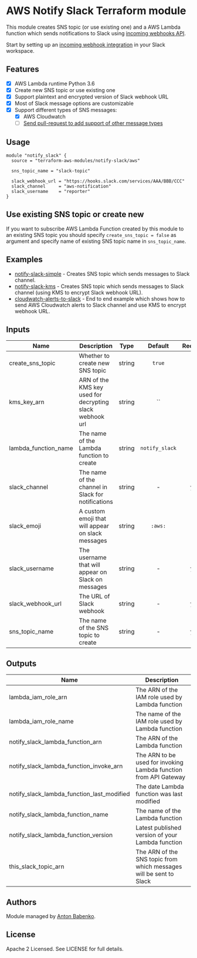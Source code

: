 # AWS Notify Slack Terraform module

This module creates SNS topic (or use existing one) and a AWS Lambda function which sends notifications to Slack using [incoming webhooks API](https://api.slack.com/incoming-webhooks).

Start by setting up an [incoming webhook integration](https://my.slack.com/services/new/incoming-webhook/) in your Slack workspace.

## Features

- [x] AWS Lambda runtime Python 3.6
- [x] Create new SNS topic or use existing one
- [x] Support plaintext and encrypted version of Slack webhook URL
- [x] Most of Slack message options are customizable
- [x] Support different types of SNS messages:
  - [x] AWS Cloudwatch
  - [ ] [Send pull-request to add support of other message types](https://github.com/terraform-aws-modules/terraform-aws-notify-slack/pulls)

## Usage

```hcl
module "notify_slack" {
  source = "terraform-aws-modules/notify-slack/aws"

  sns_topic_name = "slack-topic"

  slack_webhook_url = "https://hooks.slack.com/services/AAA/BBB/CCC"
  slack_channel     = "aws-notification"
  slack_username    = "reporter"
}
```

## Use existing SNS topic or create new

If you want to subscribe AWS Lambda Function created by this module to an existing SNS topic you should specify `create_sns_topic = false` as argument and specify name of existing SNS topic name in `sns_topic_name`.

## Examples

* [notify-slack-simple](https://github.com/terraform-aws-modules/terraform-aws-notify-slack/tree/master/examples/notify-slack-simple) - Creates SNS topic which sends messages to Slack channel.
* [notify-slack-kms](https://github.com/terraform-aws-modules/terraform-aws-notify-slack/tree/master/examples/notify-slack-simple) - Creates SNS topic which sends messages to Slack channel (using KMS to encrypt Slack webhook URL).
* [cloudwatch-alerts-to-slack](https://github.com/terraform-aws-modules/terraform-aws-notify-slack/tree/master/examples/cloudwatch-alerts-to-slack) - End to end example which shows how to send AWS Cloudwatch alerts to Slack channel and use KMS to encrypt webhook URL.

<!-- BEGINNING OF PRE-COMMIT-TERRAFORM DOCS HOOK -->

## Inputs

| Name | Description | Type | Default | Required |
|------|-------------|:----:|:-----:|:-----:|
| create_sns_topic | Whether to create new SNS topic | string | `true` | no |
| kms_key_arn | ARN of the KMS key used for decrypting slack webhook url | string | `` | no |
| lambda_function_name | The name of the Lambda function to create | string | `notify_slack` | no |
| slack_channel | The name of the channel in Slack for notifications | string | - | yes |
| slack_emoji | A custom emoji that will appear on slack messages | string | `:aws:` | no |
| slack_username | The username that will appear on Slack on messages | string | - | yes |
| slack_webhook_url | The URL of Slack webhook | string | - | yes |
| sns_topic_name | The name of the SNS topic to create | string | - | yes |

## Outputs

| Name | Description |
|------|-------------|
| lambda_iam_role_arn | The ARN of the IAM role used by Lambda function |
| lambda_iam_role_name | The name of the IAM role used by Lambda function |
| notify_slack_lambda_function_arn | The ARN of the Lambda function |
| notify_slack_lambda_function_invoke_arn | The ARN to be used for invoking Lambda function from API Gateway |
| notify_slack_lambda_function_last_modified | The date Lambda function was last modified |
| notify_slack_lambda_function_name | The name of the Lambda function |
| notify_slack_lambda_function_version | Latest published version of your Lambda function |
| this_slack_topic_arn | The ARN of the SNS topic from which messages will be sent to Slack |

<!-- END OF PRE-COMMIT-TERRAFORM DOCS HOOK -->

## Authors

Module managed by [Anton Babenko](https://github.com/antonbabenko).

## License

Apache 2 Licensed. See LICENSE for full details.

